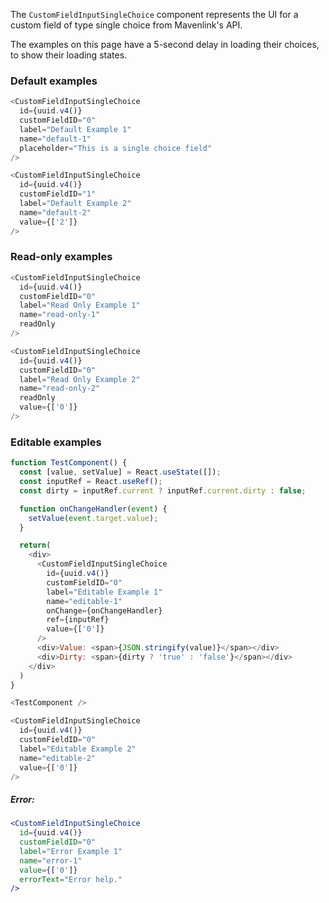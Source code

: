 The `CustomFieldInputSingleChoice` component represents the UI for a custom field of type single choice from Mavenlink's API.

The examples on this page have a 5-second delay in loading their choices, to show their loading states.

### Default examples

```js
<CustomFieldInputSingleChoice
  id={uuid.v4()}
  customFieldID="0"
  label="Default Example 1"
  name="default-1"
  placeholder="This is a single choice field"
/>
```

```js
<CustomFieldInputSingleChoice
  id={uuid.v4()}
  customFieldID="1"
  label="Default Example 2"
  name="default-2"
  value={['2']}
/>
```

### Read-only examples

```js
<CustomFieldInputSingleChoice
  id={uuid.v4()}
  customFieldID="0"
  label="Read Only Example 1"
  name="read-only-1"
  readOnly
/>
```

```js
<CustomFieldInputSingleChoice
  id={uuid.v4()}
  customFieldID="0"
  label="Read Only Example 2"
  name="read-only-2"
  readOnly
  value={['0']}
/>
```

### Editable examples

```js
function TestComponent() {
  const [value, setValue] = React.useState([]);
  const inputRef = React.useRef();
  const dirty = inputRef.current ? inputRef.current.dirty : false;

  function onChangeHandler(event) {
    setValue(event.target.value);
  }

  return(
    <div>
      <CustomFieldInputSingleChoice
        id={uuid.v4()}
        customFieldID="0"
        label="Editable Example 1"
        name="editable-1"
        onChange={onChangeHandler}
        ref={inputRef}
        value={['0']}
      />
      <div>Value: <span>{JSON.stringify(value)}</span></div>
      <div>Dirty: <span>{dirty ? 'true' : 'false'}</span></div>
    </div>
  )
}

<TestComponent />
```

```js
<CustomFieldInputSingleChoice
  id={uuid.v4()}
  customFieldID="0"
  label="Editable Example 2"
  name="editable-2"
  value={['0']}
/>
```

##### Error:
```jsx
<CustomFieldInputSingleChoice
  id={uuid.v4()}
  customFieldID="0"
  label="Error Example 1"
  name="error-1"
  value={['0']}
  errorText="Error help."
/>
```
